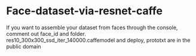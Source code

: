 # Face-dataset-via-resnet-caffe
If you want to assemble your dataset from faces through the console, comment out face_id and folder. res10_300x300_ssd_iter_140000.caffemodel and deploy, prototxt are in the public domain
